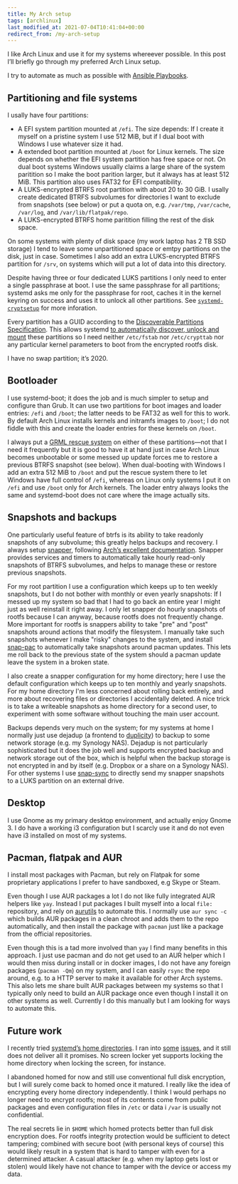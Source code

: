 ```yaml
---
title: My Arch setup
tags: [archlinux]
last_modified_at: 2021-07-04T10:41:04+00:00
redirect_from: /my-arch-setup
---
```


I like Arch Linux and use it for my systems whereever possible. In this post I’ll briefly go through my preferred Arch Linux setup.

<!--more-->

I try to automate as much as possible with [Ansible Playbooks](https://github.com/lunaryorn/dotfiles/tree/main/playbooks).

## Partitioning and file systems

I usally have four partitions:

* A EFI system partition mounted at `/efi`. The size depends: If I create it myself on a pristine system I use 512 MiB, but if I dual boot with Windows I use whatever size it had.
* A extended boot partition mounted at `/boot` for Linux kernels. The size depends on whether the EFI system partition has free space or not. On dual boot systems Windows usually claims a large share of the system paritition so I make the boot parition larger, but it always has at least 512 MiB. This partition also uses FAT32 for EFI compatibility.
* A LUKS-encrypted BTRFS root partition with about 20 to 30 GiB. I usally create dedicated BTRFS subvolumes for directories I want to exclude from snapshots (see below) or put a quota on, e.g.  `/var/tmp`, `/var/cache`, `/var/log`, and `/var/lib/flatpak/repo`.
* A LUKS-encrypted BTRFS home paritition filling the rest of the disk space.

On some systems with plenty of disk space (my work laptop has 2 TB SSD storage) I tend to leave some unpartitioned space or emtpy partitions on the disk, just in case. Sometimes I also add an extra LUKS-encrypted BTRFS partition for `/srv`, on systems which will put a lot of data into this directory.

Despite having three or four dedicated LUKS partitions I only need to enter a single passphrase at boot.  I use the same passphrase for all partitions; systemd asks me only for the passphrase for root, caches it in the kernel keyring on success and uses it to unlock all other partitions. See [`systemd-cryptsetup`](https://www.freedesktop.org/software/systemd/man/systemd-cryptsetup@.service.html) for more inforation.

Every partition has a GUID according to the [Discoverable Partitions Specification](https://systemd.io/DISCOVERABLE_PARTITIONS/). This allows systemd [to automatically discover, unlock and mount](https://www.freedesktop.org/software/systemd/man/systemd-gpt-auto-generator.html#) these partitions so I need neither `/etc/fstab` nor `/etc/crypttab` nor any particular kernel parameters to boot from the encrypted rootfs disk.

I have no swap partition; it’s 2020.

## Bootloader

I use systemd-boot; it does the job and is much simpler to setup and configure than Grub. It can use two partitions for boot images and loader entries: `/efi` and `/boot`; the latter needs to be FAT32 as well for this to work.
By default Arch Linux installs kernels and initramfs images to `/boot`; I do not fiddle with this and create the loader entries for these kernels on `/boot`.

I always put a [GRML rescue system](https://wiki.archlinux.org/index.php/Systemd-boot#Grml_on_ESP) on either of these partitions—not that I need it frequently but it is good to have it at hand just in case Arch Linux becomes unbootable or some messed up update forces me to restore a previous BTRFS snapshot (see below). When dual-booting with Windows I add an extra 512 MiB to `/boot` and put the rescue system there to let Windows have full control of `/efi`, whereas on Linux only systems I put it on `/efi` and use `/boot` only for Arch kernels. The loader entry always looks the same and systemd-boot does not care where the image actually sits.

## Snapshots and backups

One particularly useful feature of btrfs is its ability to take readonly snapshots of any subvolume; this greatly helps backups and recovery. I always setup [snapper](http://snapper.io/), following [Arch’s excellent documentation](https://wiki.archlinux.org/index.php/Snapper). Snapper provides services and timers to automatically take hourly read-only snapshots of BTRFS subvolumes, and helps to manage these or restore previous snapshots.

For my root partition I use a configuration which keeps up to ten weekly snapshots, but I do not bother with monthly or even yearly snapshots:  If I messed up my system so bad that I had to go back an entire year I might just as well reinstall it right away. I only let snapper do hourly snapshots of rootfs because I can anyway, because rootfs does not frequently change. More important for rootfs is snappers ability to take "pre" and "post" snapshots around actions that modify the filesystem. I manually take such snapshots whenever I make "risky" changes to the system, and install [snap-pac](https://github.com/wesbarnett/snap-pac) to automatically take snapshots around pacman updates. This lets me roll back to the previous state of the system should a pacman update leave the system in a broken state.

I also create a snapper configuration for my home directory; here I use the default configuration which keeps up to ten monthly and yearly snapshots. For my home directory I'm less concerned about rolling back entirely, and more about recovering files or directories I accidentally deleted. A nice trick is to take a writeable snapshots as home directory for a second user, to experiment with some software without touching the main user account.

Backups depends very much on the system; for my systems at home I normally just use dejadup (a frontend to [duplicity](https://www.nongnu.org/duplicity/)) to backup to some network storage (e.g. my Synology NAS). Dejadup is not particularly sophisticated but it does the job well and supports encrypted backup and network storage out of the box, which is helpful when the backup storage is not encrypted in and by itself (e.g. Dropbox or a share on a Synology NAS). For other systems I use [snap-sync](https://github.com/wesbarnett/snap-sync) to directly send my snapper snapshots to a LUKS partition on an external drive.

## Desktop

I use Gnome as my primary desktop environment, and actually enjoy Gnome 3.
I do have a working i3 configuration but I scarcly use it and do not even have i3 installed on most of my systems.

## Pacman, flatpak and AUR

I install most packages with Pacman, but rely on Flatpak for some proprietary applications I prefer to have sandboxed, e.g Skype or Steam.

Even though I use AUR packages a lot I do not like fully integrated AUR helpers like `yay`. Instead I put packages I built myself into a local `file:` repository, and rely on [aurutils](https://github.com/AladW/aurutils) to automate this. I normally use `aur sync -c` which builds AUR packages in a clean chroot and adds them to the repo automatically, and then install the package with `pacman` just like a package from the official repositories.

Even though this is a tad more involved than `yay` I find many benefits in this approach. I just use pacman and do not get used to an AUR helper which I would then miss during install or in docker images, I do not have any foreign packages (`pacman -Qm`) on my system, and I can easily `rsync` the repo around, e.g. to a HTTP server to make it available for other Arch systems. This also lets me share built AUR packages between my systems so that I typically only need to build an AUR package once even though I install it on other systems as well. Currently I do this manually but I am looking for ways to automate this.

## Future work

I recently tried [systemd’s home directories](https://systemd.io/HOME_DIRECTORY/). I ran into [some](https://bugs.archlinux.org/task/67658) [issues](https://gitlab.gnome.org/GNOME/gnome-keyring/-/issues/59), and it still does not deliver all it promises. No screen locker yet supports locking the home directory when locking the screen, for instance.

I abandoned homed for now and still use conventional full disk encryption, but I will surely come back to homed once it matured. I really like the idea of encrypting every home directory independently. I think I would perhaps no longer need to encrypt rootfs; most of its contents come from public packages and even configuration files in `/etc` or data i `/var` is usually not confidential.

The real secrets lie in `$HOME` which homed protects better than full disk encryption does. For rootfs integrity protection would be sufficient to detect tampering; combined with secure boot (with personal keys of course) this would likely result in a system that is hard to tamper with even for a determined attacker. A casual attacker (e.g. when my laptop gets lost or stolen) would likely have not chance to tamper with the device or access my data.
